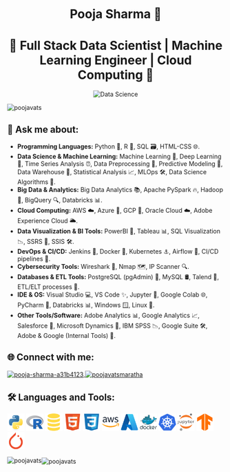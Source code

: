 <h1 align="center">Pooja Sharma 👋</h1>
<h1 align="center">🚀 Full Stack Data Scientist | Machine Learning Engineer | Cloud Computing 🤖</h1>

<p align="center">
  <img src="https://media.tenor.com/6JptszQgCnkAAAAj/text-work.gif" alt="Data Science"/>
</p>

<!-- Profile Views Counter -->
<p align="left"> 
  <img src="https://komarev.com/ghpvc/?username=poojavats&label=Profile%20views&color=0e75b6&style=flat" alt="poojavats" />
</p>

## 💬 Ask me about:
- **Programming Languages:** Python 🐍, R 🔬, SQL 🗃️, HTML-CSS 🌐.
- **Data Science & Machine Learning:** Machine Learning 🤖, Deep Learning 🧠, Time Series Analysis ⏰, Data Preprocessing 🔧, Predictive Modeling 🔮, Data Warehouse 🏢, Statistical Analysis 📈, MLOps 🛠️, Data Science Algorithms 🧮.
- **Big Data & Analytics:** Big Data Analytics 📚, Apache PySpark 🔥, Hadoop 🐘, BigQuery 🔍, Databricks 📊.
- **Cloud Computing:** AWS ☁️, Azure 🌌, GCP 🚀, Oracle Cloud ☁️, Adobe Experience Cloud 🌥️.
- **Data Visualization & BI Tools:** PowerBI 🔌, Tableau 📊, SQL Visualization 📉, SSRS 📑, SSIS 🛠️.
- **DevOps & CI/CD:** Jenkins 🚧, Docker 🐳, Kubernetes ⚓, Airflow 💨, CI/CD pipelines 🔄.
- **Cybersecurity Tools:** Wireshark 🦈, Nmap 🗺️, IP Scanner 🔍.
- **Databases & ETL Tools:** PostgreSQL (pgAdmin) 🐘, MySQL 🛢️, Talend 🔗, ETL/ELT processes 🔄.
- **IDE & OS:** Visual Studio 💻, VS Code ✨, Jupyter 📓, Google Colab 🌐, PyCharm 🐍, Databricks 📊, Windows 🪟, Linux 🐧.
- **Other Tools/Software:** Adobe Analytics 📊, Google Analytics 📈, Salesforce 💼, Microsoft Dynamics 🔄, IBM SPSS 📉, Google Suite 🛠️, Adobe & Google (Internal Tools) 🔧.

## 🌐 Connect with me:
<p align="left">
  <a href="https://linkedin.com/in/pooja-sharma-a31b4123" target="blank">
    <img align="center" src="https://raw.githubusercontent.com/rahuldkjain/github-profile-readme-generator/master/src/images/icons/Social/linked-in-alt.svg" alt="pooja-sharma-a31b4123" height="30" width="40" />
  </a>
  <a href="https://kaggle.com/poojavatsmaratha" target="blank">
    <img align="center" src="https://raw.githubusercontent.com/rahuldkjain/github-profile-readme-generator/master/src/images/icons/Social/kaggle.svg" alt="poojavatsmaratha" height="30" width="40" />
  </a>
</p>

## 🛠️ Languages and Tools:
<p align="left">
  <!-- Programming Languages -->
  <img src="https://raw.githubusercontent.com/devicons/devicon/master/icons/python/python-original.svg" alt="python" width="40" height="40"/>
  <img src="https://raw.githubusercontent.com/devicons/devicon/master/icons/r/r-original.svg" alt="r" width="40" height="40"/>
  <img src="https://raw.githubusercontent.com/devicons/devicon/master/icons/sql/sql-original.svg" alt="sql" width="40" height="40"/>
  <img src="https://raw.githubusercontent.com/devicons/devicon/master/icons/html5/html5-original.svg" alt="html5" width="40" height="40"/>
  <img src="https://raw.githubusercontent.com/devicons/devicon/master/icons/css3/css3-original.svg" alt="css3" width="40" height="40"/>
  
  <!-- Cloud and DevOps -->
  <img src="https://raw.githubusercontent.com/devicons/devicon/master/icons/amazonwebservices/amazonwebservices-original-wordmark.svg" alt="aws" width="40" height="40"/>
  <img src="https://raw.githubusercontent.com/devicons/devicon/master/icons/azure/azure-original.svg" alt="azure" width="40" height="40"/>
  <img src="https://raw.githubusercontent.com/devicons/devicon/master/icons/docker/docker-original-wordmark.svg" alt="docker" width="40" height="40"/>
  <img src="https://raw.githubusercontent.com/devicons/devicon/master/icons/kubernetes/kubernetes-original.svg" alt="kubernetes" width="40" height="40"/>
  
  <!-- Data Science & ML -->
  <img src="https://raw.githubusercontent.com/devicons/devicon/master/icons/jupyter/jupyter-original-wordmark.svg" alt="jupyter" width="40" height="40"/>
  <img src="https://raw.githubusercontent.com/devicons/devicon/master/icons/tensorflow/tensorflow-original.svg" alt="tensorflow" width="40" height="40"/>
  <img src="https://raw.githubusercontent.com/devicons/devicon/master/icons/pytorch/pytorch-original.svg" alt="pytorch" width="40" height="40"/>
</p>

<!-- GitHub Stats -->
<p>
  <img align="left" src="https://github-readme-stats.vercel.app/api/top-langs?username=poojavats&show_icons=true&locale=en&layout=compact" alt="poojavats" />
  <img align="center" src="https://github-readme-stats.vercel.app/api?username=poojavats&show_icons=true&locale=en" alt="poojavats" />
</p>
